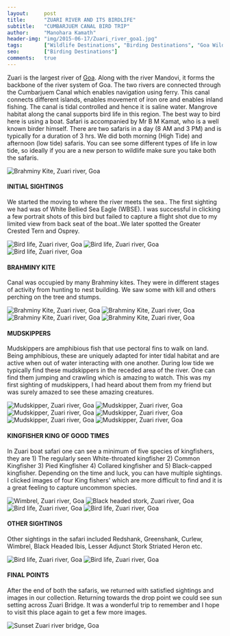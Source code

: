 ```yaml
---
layout:     post
title:      "ZUARI RIVER AND ITS BIRDLIFE"
subtitle:   "CUMBARJUEM CANAL BIRD TRIP"
author:     "Manohara Kamath"
header-img: "img/2015-06-17/Zuari_river_goa1.jpg"
tags:       ["Wildlife Destinations", "Birding Destinations", "Goa Wildlife"]
seo:		["Birding Destinations"]
comments:   true
---
```


<p>Zuari is the largest river of <a href="http://www.wilderhood.com/destination/Goa" target="_blank">Goa</a>. Along with the river Mandovi, it forms the backbone of the river system of Goa. The two rivers are connected through the Cumbarjuem Canal which enables navigation using ferry. This canal connects different islands, enables movement of iron ore and enables inland fishing. The canal is tidal controlled and hence it is saline water. Mangrove habitat along the canal supports bird life in this region. The best way to bird here is using a boat. Safari is accompanied by Mr B M Kamat, who is a well known birder himself. There are two safaris in a day (8 AM and 3 PM) and is typically for a duration of 3 hrs. We did both morning (High Tide) and afternoon (low tide) safaris. You can see some different types of life in low tide, so ideally if you are a new person to wildlife make sure you  take both the safaris.</p>

<img src="{{ site.baseurl}}/img/2015-06-17/Zuari_river_goa2.jpg" alt="Brahminy Kite, Zuari river, Goa">

<h4>INITIAL SIGHTINGS</h4>

<p>We started the moving to where the river meets the sea.. The first sighting we had was of White Bellied Sea Eagle (WBSE). I was successful in clicking a few portrait shots of this bird but failed to capture a flight shot due to my limited view from back seat of the boat..We later spotted the Greater Crested Tern and Osprey.</p>

<img src="{{ site.baseurl}}/img/2015-06-17/Zuari_river_goa3.jpg" alt="Bird life, Zuari river, Goa">
<img src="{{ site.baseurl}}/img/2015-06-17/Zuari_river_goa4.jpg" alt="Bird life, Zuari river, Goa">
<img src="{{ site.baseurl}}/img/2015-06-17/Zuari_river_goa5.jpg" alt="Bird life, Zuari river, Goa">

<h4>BRAHMINY KITE</h4>

<p>Canal was occupied by many Brahminy kites. They were in different stages of activity from hunting to nest building. We saw some with kill and others perching on the tree and stumps.</p>

<img src="{{ site.baseurl}}/img/2015-06-17/Zuari_river_goa6.jpg" alt="Brahminy Kite, Zuari river, Goa">
<img src="{{ site.baseurl}}/img/2015-06-17/Zuari_river_goa7.jpg" alt="Brahminy Kite, Zuari river, Goa">
<img src="{{ site.baseurl}}/img/2015-06-17/Zuari_river_goa8.jpg" alt="Brahminy Kite, Zuari river, Goa">
<img src="{{ site.baseurl}}/img/2015-06-17/Zuari_river_goa9.jpg" alt="Brahminy Kite, Zuari river, Goa">

<h4>MUDSKIPPERS</h4>

<p>Mudskippers are amphibious fish that use pectoral fins to walk on land. Being amphibious, these are uniquely adapted for inter tidal habitat and are active when out of water interacting with one another. During low tide we typically find these mudskippers in the receded area of the river. One can find them jumping and crawling which is amazing to watch. This was my first sighting of mudskippers, I had heard about them from my friend but was surely amazed to see these amazing creatures.</p>

<img src="{{ site.baseurl}}/img/2015-06-17/Zuari_river_goa10.jpg" alt="Mudskipper, Zuari river, Goa">
<img src="{{ site.baseurl}}/img/2015-06-17/Zuari_river_goa11.jpg" alt="Mudskipper, Zuari river, Goa">
<img src="{{ site.baseurl}}/img/2015-06-17/Zuari_river_goa12.jpg" alt="Mudskipper, Zuari river, Goa">
<img src="{{ site.baseurl}}/img/2015-06-17/Zuari_river_goa13.jpg" alt="Mudskipper, Zuari river, Goa">
<img src="{{ site.baseurl}}/img/2015-06-17/Zuari_river_goa14.jpg" alt="Mudskipper, Zuari river, Goa">
<img src="{{ site.baseurl}}/img/2015-06-17/Zuari_river_goa15.jpg" alt="Mudskipper, Zuari river, Goa">

<h4>KINGFISHER KING OF GOOD TIMES</h4>

<p>In Zuari boat safari one can see a minimum of five species of kingfishers, they are 1) The regularly seen White-throated kingfisher 2) Common Kingfisher 3) Pied Kingfisher 4) Collared kingfisher and 5) Black-capped kingfisher. Depending on the time and luck, you can have multiple sightings. I clicked images of four King fishers' which are more difficult to find and it is a great feeling to capture uncommon species.</p>

<img src="{{ site.baseurl}}/img/2015-06-17/Zuari_river_goa16.jpg" alt="Wimbrel, Zuari river, Goa">
<img src="{{ site.baseurl}}/img/2015-06-17/Zuari_river_goa17.jpg" alt="Black headed stork, Zuari river, Goa">
<img src="{{ site.baseurl}}/img/2015-06-17/Zuari_river_goa18.jpg" alt="Bird life, Zuari river, Goa">
<img src="{{ site.baseurl}}/img/2015-06-17/Zuari_river_goa19.jpg" alt="Bird life, Zuari river, Goa">

<h4>OTHER SIGHTINGS</h4>

<p>Other sightings in the safari included Redshank, Greenshank, Curlew, Wimbrel, Black Headed Ibis, Lesser Adjunct Stork Striated Heron etc.</p>

<img src="{{ site.baseurl}}/img/2015-06-17/Zuari_river_goa20.jpg" alt="Bird life, Zuari river, Goa">
<img src="{{ site.baseurl}}/img/2015-06-17/Zuari_river_goa21.jpg" alt="Bird life, Zuari river, Goa">

<h4>FINAL POINTS</h4>

<p>After the end of both the safaris, we returned with satisfied sightings and images in our collection. Returning towards the drop point we could see sun setting across Zuari Bridge. It was a wonderful trip to remember and I hope to visit this place again to get a few more images.</p>

<img src="{{ site.baseurl}}/img/2015-06-17/Zuari_river_goa22.jpg" alt="Sunset Zuari river bridge, Goa">